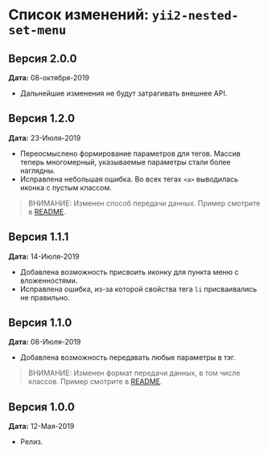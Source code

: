 Список изменений: `yii2-nested-set-menu`
===============================

## Версия 2.0.0

**Дата:** 08-октября-2019

- Дальнейшие изменения не будут затрагивать внешнее API.

## Версия 1.2.0

**Дата:** 23-Июля-2019

- Переосмыслено формирование параметров для тегов. Массив теперь многомерный, указываемые параметры стали более наглядны.
- Исправлена небольшая ошибка. Во всех тегах `<a>` выводилась иконка с пустым классом.

> ВНИМАНИЕ: Изменен способ передачи данных. Пример смотрите в [README](https://github.com/laker-ls/yii2-nested-set-menu/blob/master/README.md).

## Версия 1.1.1

**Дата:** 14-Июля-2019

- Добавлена возможность присвоить иконку для пункта меню с вложенностями.
- Исправлена ошибка, из-за которой свойства тега `li` присваивались не правильно.

## Версия 1.1.0

**Дата:** 08-Июля-2019

- Добавлена возможность передавать любые параметры в тэг.
> ВНИМАНИЕ: Изменен формат передачи данных, в том числе классов. Пример смотрите в [README](https://github.com/laker-ls/yii2-nested-set-menu/blob/master/README.md).

## Версия 1.0.0

**Дата:** 12-Мая-2019

- Релиз.